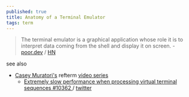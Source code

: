 ```yaml
---
published: true
title: Anatomy of a Terminal Emulator
tags: term
---
```

> The terminal emulator is a graphical application whose role it is to interpret data coming from the shell and display it on screen. - [poor.dev](https://www.poor.dev/blog/terminal-anatomy/) / [HN](https://news.ycombinator.com/item?id=29080561)

see also
- [Casey Muratori's](https://caseymuratori.com/) refterm [video series](https://news.ycombinator.com/item?id=29080561)
	- [ Extremely slow performance when processing virtual terminal sequences #10362 ](https://github.com/microsoft/terminal/issues/10362) / [twitter](https://twitter.com/cmuratori/status/1522468481135902725)